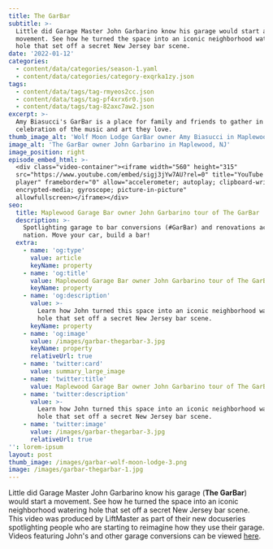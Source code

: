 ```yaml
---
title: The GarBar
subtitle: >-
  Little did Garage Master John Garbarino know his garage would start a
  movement. See how he turned the space into an iconic neighborhood watering
  hole that set off a secret New Jersey bar scene.
date: '2022-01-12'
categories:
  - content/data/categories/season-1.yaml
  - content/data/categories/category-exqrka1zy.json
tags:
  - content/data/tags/tag-rmyeos2cc.json
  - content/data/tags/tag-pf4xrx6r0.json
  - content/data/tags/tag-82axc7aw2.json
excerpt: >-
  Amy Biasucci's GarBar is a place for family and friends to gather in
  celebration of the music and art they love.
thumb_image_alt: 'Wolf Moon Lodge GarBar owner Amy Biasucci in Maplewood, NJ'
image_alt: 'The GarBar owner John Garbarino in Maplewood, NJ'
image_position: right
episode_embed_html: >-
  <div class="video-container"><iframe width="560" height="315"
  src="https://www.youtube.com/embed/sigj3jYw7AU?rel=0" title="YouTube video
  player" frameborder="0" allow="accelerometer; autoplay; clipboard-write;
  encrypted-media; gyroscope; picture-in-picture"
  allowfullscreen></iframe></div>
seo:
  title: Maplewood Garage Bar owner John Garbarino tour of The GarBar
  description: >-
    Spotlighting garage to bar conversions (#GarBar) and renovations across the
    nation. Move your car, build a bar!
  extra:
    - name: 'og:type'
      value: article
      keyName: property
    - name: 'og:title'
      value: Maplewood Garage Bar owner John Garbarino tour of The GarBar
      keyName: property
    - name: 'og:description'
      value: >-
        Learn how John turned this space into an iconic neighborhood watering
        hole that set off a secret New Jersey bar scene.
      keyName: property
    - name: 'og:image'
      value: /images/garbar-thegarbar-3.jpg
      keyName: property
      relativeUrl: true
    - name: 'twitter:card'
      value: summary_large_image
    - name: 'twitter:title'
      value: Maplewood Garage Bar owner John Garbarino tour of The GarBar
    - name: 'twitter:description'
      value: >-
        Learn how John turned this space into an iconic neighborhood watering
        hole that set off a secret New Jersey bar scene.
    - name: 'twitter:image'
      value: /images/garbar-thegarbar-3.jpg
      relativeUrl: true
'': lorem-ipsum
layout: post
thumb_image: /images/garbar-wolf-moon-lodge-3.png
image: /images/garbar-thegarbar-1.jpg
---
```

Little did Garage Master John Garbarino know his garage (**The GarBar**) would start a movement. See how he turned the space into an iconic neighborhood watering hole that set off a secret New Jersey bar scene. This video was produced by LiftMaster as part of their new docuseries spotlighting people who are starting to reimagine how they use their garage. Videos featuring John's and other garage conversions can be viewed [here](https://view.ceros.com/thechamberlaingroup/garage-master/p/1).
